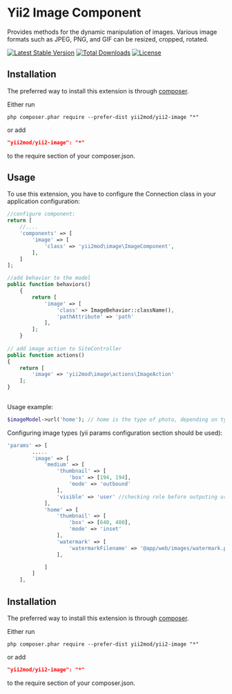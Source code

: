 Yii2 Image Component
==========

Provides methods for the dynamic manipulation of images. Various image formats such as JPEG, PNG, and GIF can be resized, cropped, rotated.

[![Latest Stable Version](https://poser.pugx.org/yii2mod/yii2-image/v/stable)](https://packagist.org/packages/yii2mod/yii2-image) [![Total Downloads](https://poser.pugx.org/yii2mod/yii2-image/downloads)](https://packagist.org/packages/yii2mod/yii2-image) [![License](https://poser.pugx.org/yii2mod/yii2-image/license)](https://packagist.org/packages/yii2mod/yii2-image)

Installation   
------------

The preferred way to install this extension is through [composer](http://getcomposer.org/download/).

Either run

```
php composer.phar require --prefer-dist yii2mod/yii2-image "*"
```

or add

```json
"yii2mod/yii2-image": "*"
```

to the require section of your composer.json.

Usage
-----

To use this extension, you have to configure the Connection class in your application configuration:

```php
//configure component:
return [
    //....
    'components' => [
        'image' => [
            'class' => 'yii2mod\image\ImageComponent',
        ],
    ]
];

//add behavior to the model 
public function behaviors()
    {
        return [
            'image' => [
                'class' => ImageBehavior::className(),
                'pathAttribute' => 'path'
            ],
        ];
    }
    
// add image action to SiteController
public function actions()
{
    return [
        'image' => 'yii2mod\image\actions\ImageAction'
    ];
}
 
```
Usage example:
```php
$imageModel->url('home'); // home is the type of photo, depending on type resize/crop/watermark/etc actions will happen
```

Configuring image types (yii params configuration section should be used):
```php
'params' => [
        .....
        'image' => [
            'medium' => [
                'thumbnail' => [
                    'box' => [194, 194],
                    'mode' => 'outbound'
                ],
                'visible' => 'user' //checking role before outputing url
            ],
            'home' => [
                'thumbnail' => [
                    'box' => [640, 480],
                    'mode' => 'inset'
                ],
                'watermark' => [
                    'watermarkFilename' => '@app/web/images/watermark.png'
                ],

            ]
        ]
    ],
```

Installation
------------

The preferred way to install this extension is through [composer](http://getcomposer.org/download/).

Either run

```
php composer.phar require --prefer-dist yii2mod/yii2-image "*"
```

or add

```json
"yii2mod/yii2-image": "*"
```

to the require section of your composer.json.
